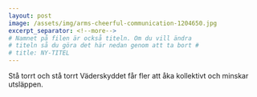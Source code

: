 ```yaml
---
layout: post
image: /assets/img/arms-cheerful-communication-1204650.jpg
excerpt_separator: <!--more-->
# Namnet på filen är också titeln. Om du vill ändra
# titeln så du göra det här nedan genom att ta bort #
# title: NY-TITEL
---
```

Stå torrt och stå torrt <!--more--> Väderskyddet får fler att åka kollektivt och minskar utsläppen.
